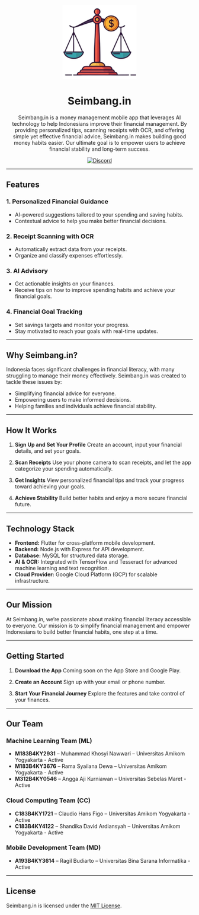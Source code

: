 <div align="center">
 <img src="./logo.png" width=200/>
</div>

<h1 align="center">
  Seimbang.in
</h1>
<p align="center">
 Seimbang.in is a money management mobile app that leverages AI technology to help Indonesians improve their financial management. By providing personalized tips, scanning receipts with OCR, and offering simple yet effective financial advice, Seimbang.in makes building good money habits easier. Our ultimate goal is to empower users to achieve financial stability and long-term success.
</p>

<p align="center">
    <a href="https://github.com/consumet/api.consumet.org/actions/workflows/docker-build.yml">
      <img src="https://github.com/consumet/api.consumet.org/actions/workflows/docker-build.yml/badge.svg" alt="Discord">
    </a>
</p>


---

## Features

### 1. **Personalized Financial Guidance**
   - AI-powered suggestions tailored to your spending and saving habits.
   - Contextual advice to help you make better financial decisions.

### 2. **Receipt Scanning with OCR**
   - Automatically extract data from your receipts.
   - Organize and classify expenses effortlessly.

### 3. **AI Advisory**
   - Get actionable insights on your finances.
   - Receive tips on how to improve spending habits and achieve your financial goals.

### 4. **Financial Goal Tracking**
   - Set savings targets and monitor your progress.
   - Stay motivated to reach your goals with real-time updates.

---

## Why Seimbang.in?

Indonesia faces significant challenges in financial literacy, with many struggling to manage their money effectively. Seimbang.in was created to tackle these issues by:

- Simplifying financial advice for everyone.
- Empowering users to make informed decisions.
- Helping families and individuals achieve financial stability.

---

## How It Works

1. **Sign Up and Set Your Profile**
   Create an account, input your financial details, and set your goals.

2. **Scan Receipts**
   Use your phone camera to scan receipts, and let the app categorize your spending automatically.

3. **Get Insights**
   View personalized financial tips and track your progress toward achieving your goals.

4. **Achieve Stability**
   Build better habits and enjoy a more secure financial future.

---

## Technology Stack

- **Frontend:** Flutter for cross-platform mobile development.
- **Backend:** Node.js with Express for API development.
- **Database:** MySQL for structured data storage.
- **AI & OCR:** Integrated with TensorFlow and Tesseract for advanced machine learning and text recognition.
- **Cloud Provider:** Google Cloud Platform (GCP) for scalable infrastructure.

---

## Our Mission

At Seimbang.in, we’re passionate about making financial literacy accessible to everyone. Our mission is to simplify financial management and empower Indonesians to build better financial habits, one step at a time.

---

## Getting Started

1. **Download the App**
   Coming soon on the App Store and Google Play.

2. **Create an Account**
   Sign up with your email or phone number.

3. **Start Your Financial Journey**
   Explore the features and take control of your finances.

---

## Our Team

### Machine Learning Team (ML)
- **M183B4KY2931** – Muhammad Khosyi Nawwari – Universitas Amikom Yogyakarta - Active
- **M183B4KY3676** – Rama Syailana Dewa – Universitas Amikom Yogyakarta - Active
- **M312B4KY0546** – Angga Aji Kurniawan – Universitas Sebelas Maret - Active

### Cloud Computing Team (CC)
- **C183B4KY1721** – Claudio Hans Figo – Universitas Amikom Yogyakarta - Active
- **C183B4KY4122** – Shandika David Ardiansyah – Universitas Amikom Yogyakarta - Active

### Mobile Development Team (MD)
- **A193B4KY3614** – Ragil Budiarto – Universitas Bina Sarana Informatika - Active

---

## License

Seimbang.in is licensed under the [MIT License](LICENSE).
